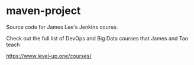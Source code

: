 # maven-project
Source code for James Lee's Jenkins course.

Check out the full list of DevOps and Big Data courses that James and Tao teach

https://www.level-up.one/courses/
